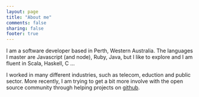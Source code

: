 ```yaml
---
layout: page
title: "About me"
comments: false
sharing: false
footer: true
---
```

I am a software developer based in Perth, Western Australia. The languages I master are Javascript (and node), Ruby, Java, but I like to explore and I am fluent in Scala, Haskell, C ...

I worked in many different industries, such as telecom, eduction and public sector. More recently, I am trying to get a bit more involve with the open source community through helping projects on [github](https://github.com/).